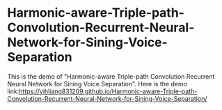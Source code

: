 # Harmonic-aware-Triple-path-Convolution-Recurrent-Neural-Network-for-Sining-Voice-Separation
This is the demo of "Harmonic-aware Triple-path Convolution Recurrent Neural Network for Sining Voice Separation".
Here is the demo link:https://yihliang831209.github.io/Harmonic-aware-Triple-path-Convolution-Recurrent-Neural-Network-for-Sining-Voice-Separation/
